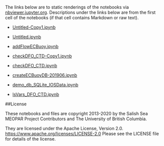 The links below are to static renderings of the notebooks via
[nbviewer.jupyter.org](https://nbviewer.jupyter.org/).
Descriptions under the links below are from the first cell of the notebooks
(if that cell contains Markdown or raw text).

* [Untitled-Copy1.ipynb](https://nbviewer.jupyter.org/github/SalishSeaCast/analysis-elise-2/blob/master/notebooks/databases/Untitled-Copy1.ipynb)  
    
* [Untitled.ipynb](https://nbviewer.jupyter.org/github/SalishSeaCast/analysis-elise-2/blob/master/notebooks/databases/Untitled.ipynb)  
    
* [addFlowECBuoy.ipynb](https://nbviewer.jupyter.org/github/SalishSeaCast/analysis-elise-2/blob/master/notebooks/databases/addFlowECBuoy.ipynb)  
    
* [checkDFO_CTD-Copy1.ipynb](https://nbviewer.jupyter.org/github/SalishSeaCast/analysis-elise-2/blob/master/notebooks/databases/checkDFO_CTD-Copy1.ipynb)  
    
* [checkDFO_CTD.ipynb](https://nbviewer.jupyter.org/github/SalishSeaCast/analysis-elise-2/blob/master/notebooks/databases/checkDFO_CTD.ipynb)  
    
* [createECBuoyDB-201906.ipynb](https://nbviewer.jupyter.org/github/SalishSeaCast/analysis-elise-2/blob/master/notebooks/databases/createECBuoyDB-201906.ipynb)  
    
* [demo_db_SQLite_IOSData.ipynb](https://nbviewer.jupyter.org/github/SalishSeaCast/analysis-elise-2/blob/master/notebooks/databases/demo_db_SQLite_IOSData.ipynb)  
    
* [lsVars_DFO_CTD.ipynb](https://nbviewer.jupyter.org/github/SalishSeaCast/analysis-elise-2/blob/master/notebooks/databases/lsVars_DFO_CTD.ipynb)  
    

##License

These notebooks and files are copyright 2013-2020
by the Salish Sea MEOPAR Project Contributors
and The University of British Columbia.

They are licensed under the Apache License, Version 2.0.
https://www.apache.org/licenses/LICENSE-2.0
Please see the LICENSE file for details of the license.
